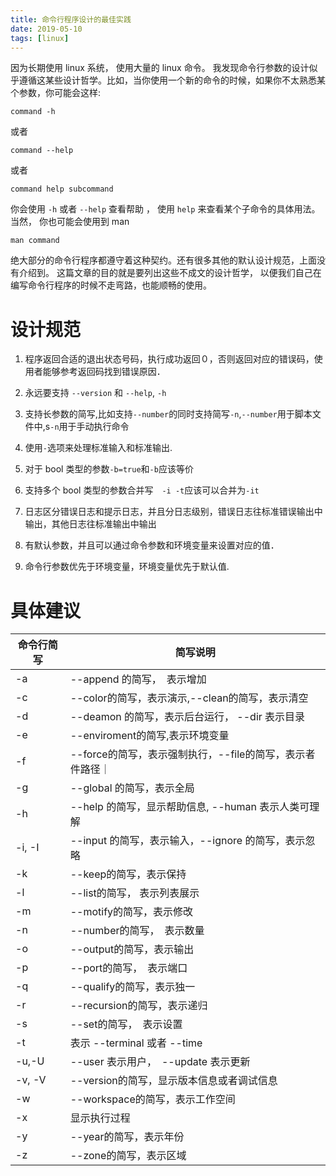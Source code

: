```yaml
---
title: 命令行程序设计的最佳实践
date: 2019-05-10
tags: [linux]
---
```


因为长期使用 linux 系统， 使用大量的 linux 命令。 我发现命令行参数的设计似乎遵循这某些设计哲学。比如，当你使用一个新的命令的时候，如果你不太熟悉某个参数，你可能会这样:
```shell
command -h
```
或者
```shell
command --help
```
或者
```shell
command help subcommand
```
你会使用 `-h` 或者 `--help` 查看帮助 ， 使用 `help` 来查看某个子命令的具体用法。当然， 你也可能会使用到 man
```shell
man command
```
绝大部分的命令行程序都遵守着这种契约。还有很多其他的默认设计规范，上面没有介绍到。 这篇文章的目的就是要列出这些不成文的设计哲学， 以便我们自己在编写命令行程序的时候不走弯路，也能顺畅的使用。



# 设计规范
1. 程序返回合适的退出状态号码，执行成功返回０，否则返回对应的错误码，使用者能够参考返回码找到错误原因．

2. 永远要支持 `--version` 和 `--help`, `-h` 

3. 支持长参数的简写,比如支持`--number`的同时支持简写`-n`,`--number`用于脚本文件中,s`-n`用于手动执行命令

4. 使用`-`选项来处理标准输入和标准输出.

5. 对于 bool 类型的参数`-b=true`和`-b`应该等价

6. 支持多个 bool 类型的参数合并写　`-i -t`应该可以合并为`-it`

7. 日志区分错误日志和提示日志，并且分日志级别，错误日志往标准错误输出中输出，其他日志往标准输出中输出

8. 有默认参数，并且可以通过命令参数和环境变量来设置对应的值．

9. 命令行参数优先于环境变量，环境变量优先于默认值.

# 具体建议
|命令行简写|简写说明|
|---|---|
|-a| --append 的简写，　表示增加|
|-c|--color的简写，表示演示,--clean的简写，表示清空|
|-d| --deamon 的简写，表示后台运行， --dir 表示目录|
|-e | --enviroment的简写,表示环境变量|
|-f| --force的简写，表示强制执行，--file的简写，表示者件路径｜
|-g| --global 的简写，表示全局|
|-h| --help 的简写，显示帮助信息, --human 表示人类可理解|
|-i, -I| --input 的简写，表示输入，--ignore 的简写，表示忽略|
|-k| --keep的简写，表示保持|
|-l| --list的简写， 表示列表展示|
|-m|--motify的简写，表示修改|
|-n| --number的简写，　表示数量|
|-o|--output的简写，表示输出|
|-p| --port的简写，　表示端口|
|-q|--qualify的简写，表示独一|
|-r|--recursion的简写，表示递归|
|-s|--set的简写，　表示设置|
|-t| 表示 --terminal 或者 --time|
|-u,-U|--user 表示用户，　--update 表示更新| 
|-v, -V|--version的简写，显示版本信息或者调试信息|
|-w|--workspace的简写，表示工作空间|
|-x|显示执行过程|
|-y|--year的简写，表示年份|
|-z|--zone的简写，表示区域|
